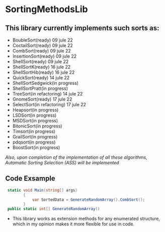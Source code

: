 # SortingMethodsLib
## This library currently implements such sorts as:
- BoubleSort(ready) 09 jule 22
- CoctailSort(ready) 09 jule 22
- CombSort(ready) 09 jule 22
- InsertionSort(ready) 09 jule 22
- ShellSort(ready) 09 jule 22
- ShellSortK(ready) 16 jule 22
- ShellSortHib(ready) 16 jule 22
- QuickSort(ready) 14 jule 22
- ShellSortSedgwick(in progress)
- ShellSortPratt(in progress) 
- TreeSort(in refactoring) 14 jule 22
- GnomeSort(ready) 17 jule 22
- SelectSort(in refactoring) 17 jule 22
- Heapsort(in progress)
- LSDSort(in progress)
- MSDSort(in progress)
- BitonicSort(in progress)
- Timsort(in progress)
- GrailSort(in progress)
- pdqsort(in progress)
- BoostSort(in progress)

*Also, upon completion of the implementation of all these algorithms, Automatic Sorting Selection (ASS) will be implemented*

## Code Exsample
```C#
 static void Main(string[] args)
        {
            var SortedData = GenerateRandomArray().CombSort();
        }
 public static int[] GenerateRandomArray()
```
- This library works as extension methods for any enumerated structure, which in my opinion makes it more flexible for use in code.